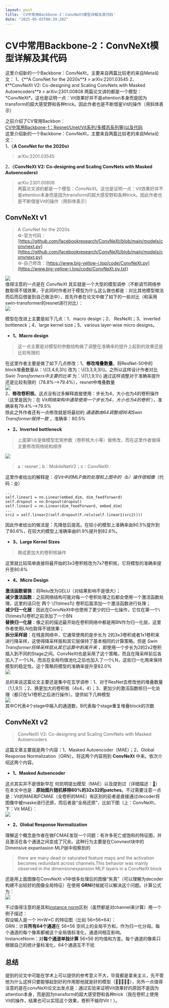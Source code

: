 ```yaml
---
layout: post
title: 'CV中常用Backbone-2：ConvNeXt模型详解及其代码'
date: "2025-05-03T00:39:28Z"
---
```

CV中常用Backbone-2：ConvNeXt模型详解及其代码
================================

这里介绍新的一个Backbone：ConvNeXt，主要来自两篇比较老的来自Meta论文： 1、《\*\*A ConvNet for the 2020s\*\*》 > arXiv:2201.03545 2、《\*\*ConvNeXt V2: Co-designing and Scaling ConvNets with Masked Autoencoders\*\*》 > arXiv:2301.00808 两篇论文讲的都是一个模型：\*ConvNeXt\*。这也是证明一点：Vit效果好并不是attention本身而是因为transform的超大感受野和各种trick。因此作者也是不断借鉴Vit的操作（用斜体表示）

之前介绍了CV常用Backbon：  
[CV中常用Backbone-1：Resnet/Unet/Vit系列/多模态系列等)以及代码](https://www.big-yellow-j.top/posts/2025/01/18/CV-Backbone.html)  
这里介绍新的一个Backbone：ConvNeXt，主要来自两篇比较老的来自Meta论文：  
1、《**A ConvNet for the 2020s**》

> arXiv:2201.03545

2、《**ConvNeXt V2: Co-designing and Scaling ConvNets with Masked Autoencoders**》

> arXiv:2301.00808  
> 两篇论文讲的都是一个模型：_ConvNeXt_。这也是证明一点：Vit效果好并不是attention本身而是因为transform的超大感受野和各种trick。因此作者也是不断借鉴Vit的操作（用斜体表示）

ConvNeXt v1
-----------

> A ConvNet for the 2020s  
> ⚙-官方代码：[https://github.com/facebookresearch/ConvNeXt/blob/main/models/convnext.py](https://github.com/facebookresearch/ConvNeXt/blob/main/models/convnext.py)  
> ⚙-自己修改：[https://www.big-yellow-j.top/code/ConvNeXt.py](https://www.big-yellow-j.top/code/ConvNeXt.py.txt)

![](https://img2024.cnblogs.com/blog/3395559/202505/3395559-20250501144947732-2059857809.png)  
值得注意的一点是在 _ConvNeXt_ 其实就是一个大型的模型调参（不断调节网络参数取得不错效果，于此同时作者对于模型为什么这么做也都是：对比其他模型做法而后而后借鉴到自己做法中），首先作者在论文中做了如下的一些对比（和采用 swin-transformer的resnet进行对比）：  
![](https://img2024.cnblogs.com/blog/3395559/202505/3395559-20250501144947745-581585027.png)

模型在改进上主要是如下几点：1、macro design；2、 ResNeXt；3、inverted bottleneck；4、large kernel size；5、various layer-wise micro designs。

*   **1、Macro design**

> 这一点主要是对模型的参数结构做了调整在准确率的提升上起到的效果还是比较有限的

在这里作者主要是做了如下几点修改：1、**修改堆叠数量**。将ResNet-50中的block堆叠数量从：\\((3,4,6,3)\\) 改为：\\((3,3,9,3)\\)。之所以这样设计作者对比 _Swin Transformers中主要的比率_ 为：\\((1,1,9,1)\\) 通过这样调整对于准确率提升还是比较有限的（78.8%-->79.4%），resnet中堆叠数量  
![](https://img2024.cnblogs.com/blog/3395559/202505/3395559-20250501144947275-479317548.png)  
2、**修改卷积核**。这点没有过多解释直接使用：步长为4，大小也为4的卷积操作（这里是因为：在 _Vit网络架构中通常使用一个步长为4，大小也为4的卷积_ ），准确率有79.4%-->79.5%  
除此之外作者还有一点修改就是将最初的 _通道数由64调整成96和Swin Transformer保持一致_ ，准确率：80.5%

*   **2、Inverted bottleneck**

> 上面第1点是做模型宏观参数（卷积核大小等）做修改，而在这里作者做得主要修改网络结构顺序

![](https://img2024.cnblogs.com/blog/3395559/202505/3395559-20250501144947088-652150266.png)

> a：resnet；b：MobileNetV2；c：ConvNeXt

这里作者给出的解释是：_在Vit中的MLP做的处理和上图中的（b）操作很相像_（代码：[⚙](https://www.big-yellow-j.top/code/CVBackbone/Vit.py.txt)）

    ...
    self.linear1 = nn.Linear(embed_dim, dim_feedforward)
    self.dropout = nn.Dropout(dropout)
    self.linear2 = nn.Linear(dim_feedforward, embed_dim)
    ...
    src2 = self.linear2(self.dropout(F.relu(self.linear1(src2))))
    

因此作者给出的做法是：先降低后提高。在较小的模型上准确率由80.5%提升到了80.6%，在较大的模型上准确率由81.9%提升到82.6%。

*   **3、Large Kernel Sizes**

> 换成更加大的卷积核操作

这里就比较简单直接将最开始的3x3卷积核改为7x7卷积核，它将模型的准确率提升至80.6%

*   **4、Micro Design**

**激活函数替换**：将Relu改为GELU（对结果影响不是很大）；  
**减少激活函数**：之前网络结构可能对每一个卷积处理之后都会使用一个激活函数处理，这里的话只在 两个 \\(1\\times1\\) 卷积后面添加一个激活函数进行处理；  
**减少归一化层**：因此在ConvNeXt中也使用了更少的归一化操作，它仅在第一个\\(1\\times1\\)卷积之前添加了一个BN  
**替换归一化层**：像之前的描述最开始在卷积网络中都是用BN作为归一化层，这里作者使用LN也取得不错效果；  
**拆分采样层**：在残差网络中，它通常使用的是步长为 2的3x3卷积或者1x1卷积来进行降采样，这使得降采样层和其它层保持了基本相同的计算策略。但是 _Swin Transformer将降采样层从其它运算中剥离开来_ ，即使用一个步长为2的2x2卷积插入到不同的Stage之间。ConvNeXt也是采用了这个策略，而且在降采样前后各加入了一个LN，而且在全局均值池化之后也加入了一个LN，这些归一化用来保持模型的稳定性。这个策略将模型的准确率提升至82.0%  
![](https://img2024.cnblogs.com/blog/3395559/202505/3395559-20250501144947081-282144703.png)

总的来说这篇论文主要还是集中在玄学调参：1、对于ResNet去修改他的堆叠数量（1,1,9,1）；2、换更加大的卷积核（4x4，4）；3、更加少的激活函数核归一化处理（都只在1x1卷积之后进行操作）。提供如下几种模型  
![](https://img2024.cnblogs.com/blog/3395559/202505/3395559-20250501144947357-103429991.png)  
其中C代表4个stage中输入的通道数，B代表每个stage重复堆叠block的次数

ConvNeXt v2
-----------

> ConvNeXt V2: Co-designing and Scaling ConvNets with Masked Autoencoders

这篇文章主要就是两个内容：1、Masked Autoencoder（MAE）；2、Global Response Normalization（GRN）。将这两个内容用到 **ConvNeXt** 中来。依次介绍这两个内容。

*   **1、Masked Autoencoder**

这点其实并不是很新早在 何凯明提出模型（MAE）以及提到过（详细描述：[🔗](https://www.big-yellow-j.top/posts/2025/01/18/CV-Backbone.html#:~:text=768-,MAE%20%E4%B8%BB%E8%A6%81%E6%93%8D%E4%BD%9C%E6%B5%81%E7%A8%8B,-1%E3%80%81patch)）在本文中也是：**原始图片随机移除60%的32x32的patches**。不过需要注意一点是：Vit的MAE和FCMAE（全卷积的MAE）有区别的前者是直接通过decoder将图像中被maske进行还原，而后者是“全局还原”，比如下图（上：ConvNeXt，下：Vit MAE）：  
![](https://img2024.cnblogs.com/blog/3395559/202505/3395559-20250501144947997-83641047.png)

*   **2、Global Response Normalization**

理解这个概念是作者在做FCMAE发现一个问题：有许多死亡或饱和的特征图，并且激活在各个通道之间变成了冗余。这种行为主要是在Convnext块中的Dimensive expantasion MLP层中观察到的

> there are many dead or saturated feature maps and the activation becomes redundant across channels.This behavior was mainly observed in the dimensionexpansion MLP layers in a ConvNeXt block

还是用上面图像在ConvNeXt v1中很多处理后的图像“失真”（可以理解为decoder构建不出较好的图像全局特征）在使用 **GRN**时候就可以解决这个问题。计算公式为：  
![](https://img2024.cnblogs.com/blog/3395559/202505/3395559-20250501144947384-116756144.png)

不过值得注意的是其和[instance norm](https://www.big-yellow-j.top/posts/2025/02/23/dl-norm.html#:~:text=%F0%9D%91%81-,Instance%2Dnorm,-%EF%BC%9A)区别（虽然都是对channel来计算）用一个例子描述：  
假设输入是一个 H×W×C 的特征图（比如 56×56×64）：  
GRN：计算**所有64个通道**在 56×56 空间上的全局平方和，作为归一化分母。每个通道的每个像素都被这个全局值标准化，通道间相互影响。  
InstanceNorm：对**每个通道单独计算** 56×56 的均值和方差。每个通道的像素只根据自己的统计量标准化，64个通道互不干扰

总结
--

提到的论文中可能在学术上可以提供的参考意义不大，毕竟都是拿来主义，先不管他为什么这样只要能够起到好的作用那他就是好的模型（🤪🤪🤪🤪🤪），另外一点值得注意的是在convNeXt论文出发点是：通过实验来证明Vit效果好的原因不是因为attention本身，而是因为transform的超大感受野和各种trick（我在卷积上使用Vit的操作，结果也可以实现这个效果，卷积不输你Vit！）。